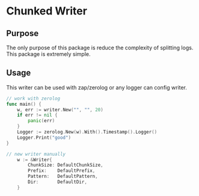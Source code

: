 # Chunked Writer


## Purpose

The only purpose of this package is reduce the complexity of splitting logs. This package is extremely simple.


## Usage

This writer can be used with zap/zerolog or any logger can config writer.

```go
// work with zerolog
func main() {
	w, err := writer.New("", "", 20)
	if err != nil {
		panic(err)
	}
	Logger := zerolog.New(w).With().Timestamp().Logger()
	Logger.Print("good")
}

// new writer manually
	w := &Writer{
		ChunkSize: DefaultChunkSize,
		Prefix:    DefaultPrefix,
		Pattern:   DefaultPattern,
		Dir:       DefaultDir,
    }
```